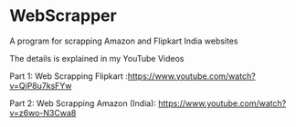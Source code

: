 # WebScrapper
A program for scrapping Amazon and Flipkart India websites

The details is explained in my YouTube Videos

Part 1: Web Scrapping Flipkart :https://www.youtube.com/watch?v=QjP8u7ksFYw

Part 2: Web Scrapping Amazon (India): https://www.youtube.com/watch?v=z6wo-N3Cwa8
